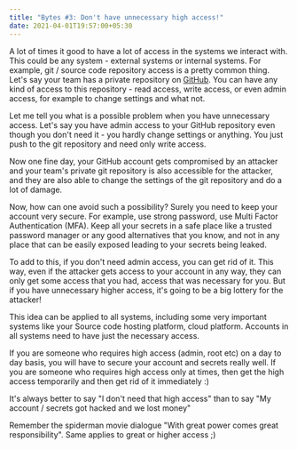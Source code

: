 ```yaml
---
title: "Bytes #3: Don't have unnecessary high access!"
date: 2021-04-01T19:57:00+05:30
---
```


A lot of times it good to have a lot of access in the systems we interact with. This could be any system - external systems or internal systems. For example, git / source code repository access is a pretty common thing. Let's say your team has a private repository on [GitHub](https://github.com). You can have any kind of access to this repository - read access, write access, or even admin access, for example to change settings and what not.

Let me tell you what is a possible problem when you have unnecessary access. Let's say you have admin access to your GitHub repository even though you don't need it - you hardly change settings or anything. You just push to the git repository and need only write access.

Now one fine day, your GitHub account gets compromised by an attacker and your team's private git repository is also accessible for the attacker, and they are also able to change the settings of the git repository and do a lot of damage.

Now, how can one avoid such a possibility? Surely you need to keep your account very secure. For example, use strong password, use Multi Factor Authentication (MFA). Keep all your secrets in a safe place like a trusted password manager or any good alternatives that you know, and not in any place that can be easily exposed leading to your secrets being leaked.

To add to this, if you don't need admin access, you can get rid of it. This way, even if the attacker gets access to your account in any way, they can only get some access that you had, access that was necessary for you. But if you have unnecessary higher access, it's going to be a big lottery for the attacker!

This idea can be applied to all systems, including some very important systems like your Source code hosting platform, cloud platform. Accounts in all systems need to have just the necessary access.

If you are someone who requires high access (admin, root etc) on a day to day basis, you will have to secure your account and secrets really well. If you are someone who requires high access only at times, then get the high access temporarily and then get rid of it immediately :)

It's always better to say "I don't need that high access" than to say "My account / secrets got hacked and we lost money"

Remember the spiderman movie dialogue "With great power comes great responsibility". Same applies to great or higher access ;)
